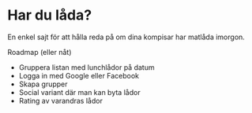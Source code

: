 Har du låda?
=========

En enkel sajt för att hålla reda på om dina kompisar har matlåda imorgon.

Roadmap (eller nåt)
- Gruppera listan med lunchlådor på datum
- Logga in med Google eller Facebook
- Skapa grupper
- Social variant där man kan byta lådor
- Rating av varandras lådor
